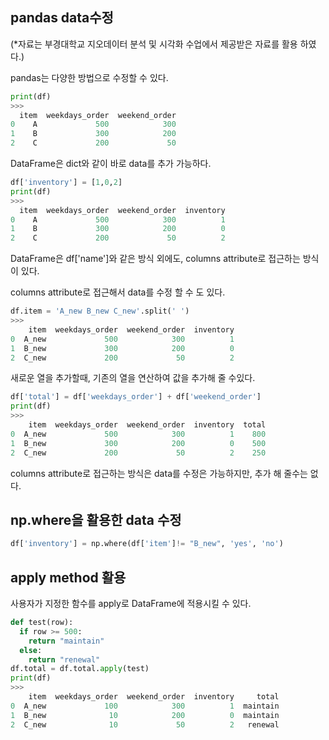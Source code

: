 ## pandas data수정

(*자료는 부경대학교 지오데이터 분석 및 시각화 수업에서 제공받은 자료를 활용 하였다.)

pandas는 다양한 방법으로 수정할 수 있다.
```python
print(df)
>>> 
  item  weekdays_order  weekend_order
0    A             500            300
1    B             300            200
2    C             200             50
```
DataFrame은 dict와 같이 바로 data를 추가 가능하다.
```python
df['inventory'] = [1,0,2]
print(df)
>>>
  item  weekdays_order  weekend_order  inventory
0    A             500            300          1
1    B             300            200          0
2    C             200             50          2
```
DataFrame은 df['name']와 같은 방식 외에도, columns attribute로 접근하는 방식이 있다.

columns attribute로 접근해서 data를 수정 할 수 도 있다.
```python
df.item = 'A_new B_new C_new'.split(' ')
>>>
    item  weekdays_order  weekend_order  inventory
0  A_new             500            300          1
1  B_new             300            200          0
2  C_new             200             50          2
```
새로운 열을 추가할때, 기존의 열을 연산하여 값을 추가해 줄 수있다.
```python
df['total'] = df['weekdays_order'] + df['weekend_order']
print(df)
>>>
    item  weekdays_order  weekend_order  inventory  total
0  A_new             500            300          1    800
1  B_new             300            200          0    500
2  C_new             200             50          2    250
```
columns attribute로 접근하는 방식은 data를 수정은 가능하지만, 추가 해 줄수는 없다.

## np.where을 활용한 data 수정
```python
df['inventory'] = np.where(df['item']!= "B_new", 'yes', 'no')
```
## apply method 활용

사용자가 지정한 함수를 apply로 DataFrame에 적용시킬 수 있다.
```python
def test(row):
  if row >= 500:
    return "maintain"
  else:
    return "renewal"
df.total = df.total.apply(test)
print(df)
>>>
    item  weekdays_order  weekend_order  inventory     total
0  A_new             100            300          1  maintain
1  B_new              10            200          0  maintain
2  C_new              10             50          2   renewal
```
